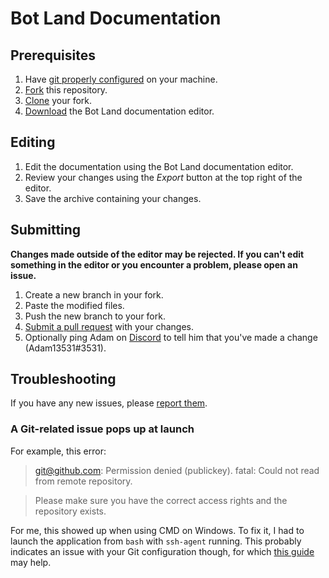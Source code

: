 # Bot Land Documentation

## Prerequisites

1. Have [git properly configured](https://help.github.com/en/github/getting-started-with-github/set-up-git) on your machine.
1. [Fork](https://help.github.com/en/github/getting-started-with-github/fork-a-repo#fork-an-example-repository) this repository.
1. [Clone](https://help.github.com/en/github/getting-started-with-github/fork-a-repo#step-2-create-a-local-clone-of-your-fork) your fork.
1. [Download](https://github.com/Adam13531/botland-documentation/releases/latest) the Bot Land documentation editor.

## Editing

1. Edit the documentation using the Bot Land documentation editor.
1. Review your changes using the *Export* button at the top right of the editor.
1. Save the archive containing your changes.

## Submitting

**Changes made outside of the editor may be rejected. If you can't edit something in the editor or you encounter a problem, please open an issue.**

1. Create a new branch in your fork.
1. Paste the modified files.
1. Push the new branch to your fork.
1. [Submit a pull request](https://help.github.com/en/github/collaborating-with-issues-and-pull-requests/creating-a-pull-request) with your changes.
1. Optionally ping Adam on [Discord](https://discord.gg/BotLand) to tell him that you've made a change (Adam13531#3531).

## Troubleshooting

If you have any new issues, please [report them](https://github.com/Adam13531/botland-documentation/issues/new).

### A Git-related issue pops up at launch

For example, this error:

> git@github.com: Permission denied (publickey).
> fatal: Could not read from remote repository.

> Please make sure you have the correct access rights
> and the repository exists.

For me, this showed up when using CMD on Windows. To fix it, I had to launch the application from `bash` with `ssh-agent` running. This probably indicates an issue with your Git configuration though, for which [this guide](https://git-scm.com/book/en/v2/Getting-Started-First-Time-Git-Setup) may help.
